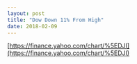 ```yaml
---
layout: post
title: "Dow Down 11% From High"
date: 2018-02-09
---
```

[https://finance.yahoo.com/chart/%5EDJI](https://finance.yahoo.com/chart/%5EDJI)
